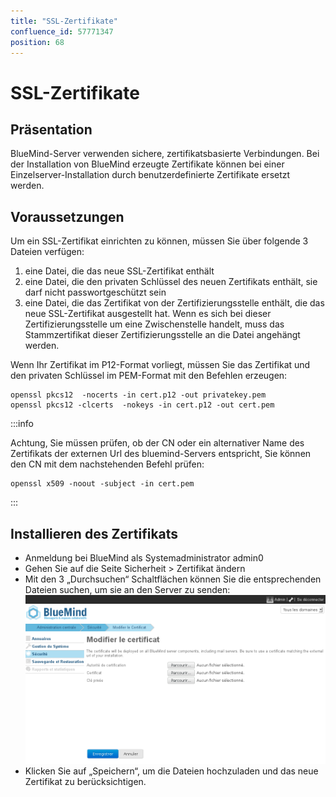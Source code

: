 ```yaml
---
title: "SSL-Zertifikate"
confluence_id: 57771347
position: 68
---
```

# SSL-Zertifikate


## Präsentation

BlueMind-Server verwenden sichere, zertifikatsbasierte Verbindungen. Bei der Installation von BlueMind erzeugte Zertifikate können bei einer Einzelserver-Installation durch benutzerdefinierte Zertifikate ersetzt werden.


## Voraussetzungen

Um ein SSL-Zertifikat einrichten zu können, müssen Sie über folgende 3 Dateien verfügen:

1. eine Datei, die das neue SSL-Zertifikat enthält
2. eine Datei, die den privaten Schlüssel des neuen Zertifikats enthält, sie darf nicht passwortgeschützt sein
3. eine Datei, die das Zertifikat von der Zertifizierungsstelle enthält, die das neue SSL-Zertifikat ausgestellt hat. Wenn es sich bei dieser Zertifizierungsstelle um eine Zwischenstelle handelt, muss das Stammzertifikat dieser Zertifizierungsstelle an die Datei angehängt werden.


Wenn Ihr Zertifikat im P12-Format vorliegt, müssen Sie das Zertifikat und den privaten Schlüssel im PEM-Format mit den Befehlen erzeugen:


```
openssl pkcs12  -nocerts -in cert.p12 -out privatekey.pem
openssl pkcs12 -clcerts  -nokeys -in cert.p12 -out cert.pem 
```


:::info

Achtung, Sie müssen prüfen, ob der CN oder ein alternativer Name des Zertifikats der externen Url des bluemind-Servers entspricht, Sie können den CN mit dem nachstehenden Befehl prüfen:


```
openssl x509 -noout -subject -in cert.pem
```


:::


## Installieren des Zertifikats

- Anmeldung bei BlueMind als Systemadministrator admin0
- Gehen Sie auf die Seite Sicherheit > Zertifikat ändern
- Mit den 3 „Durchsuchen“ Schaltflächen können Sie die entsprechenden Dateien suchen, um sie an den Server zu senden:![](../../../attachments/57771347/86762354.png)
- Klicken Sie auf „Speichern“, um die Dateien hochzuladen und das neue Zertifikat zu berücksichtigen.


